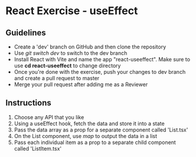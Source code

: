 # React Exercise - useEffect

## Guidelines

- Create a 'dev' branch on GitHub and then clone the repository
- Use *git switch dev* to switch to the dev branch
- Install React with Vite and name the app "react-useeffect". Make sure to use **cd react-useeffect** to change directory
- Once you're done with the exercise, push your changes to dev branch and create a pull request to master
- Merge your pull request after adding me as a Reviewer

## Instructions

1. Choose any API that you like
2. Using a useEffect hook, fetch the data and store it into a state
3. Pass the data array as a prop for a separate component called 'List.tsx'
4. On the List component, use *map* to output the data in a list
5. Pass each individual item as a prop to a separate child component called 'ListItem.tsx'
